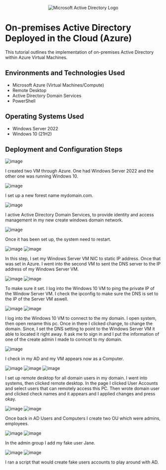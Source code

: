 <p align="center">
<img src="https://i.imgur.com/pU5A58S.png" alt="Microsoft Active Directory Logo"/>
</p>

<h1>On-premises Active Directory Deployed in the Cloud (Azure)</h1>
This tutorial outlines the implementation of on-premises Active Directory within Azure Virtual Machines.<br />



<h2>Environments and Technologies Used</h2>

- Microsoft Azure (Virtual Machines/Compute)
- Remote Desktop
- Active Directory Domain Services
- PowerShell

<h2>Operating Systems Used </h2>

- Windows Server 2022
- Windows 10 (21H2)


<h2>Deployment and Configuration Steps</h2>

![image](https://github.com/user-attachments/assets/5cf4c097-a4b5-47c8-9745-5f3b8280ab39)
<p>
I created two VM through Azure. One had Windows Server 2022 and the other one was running Windows 10.
</p>

![image](https://github.com/user-attachments/assets/2803ab42-6735-485d-be5b-4c5e1d3caeae)
<p>
I set up a new forest name mydomain.com.
</p>

![image](https://github.com/user-attachments/assets/fb5d91a6-3938-4ddc-a78e-12202fb6bd13)
<p>
I active Active Directory Domain Services, to provide identity and access management in my new create windows domain network.
</p>

![image](https://github.com/user-attachments/assets/5d3dbffe-df65-4d32-927a-574033779be7)
<p>
Once it has been set up, the system need to restart.
</p>


![image](https://github.com/user-attachments/assets/00f3c3a9-1824-4caf-963f-4306e6c14ab6)
![image](https://github.com/user-attachments/assets/deea973f-dec9-49f4-99be-72edf645e158)
<p>
In this step, I set my Windows Server VM NIC to static IP address. Once that was set in Azure. I went into the second VM to sent the DNS server to the IP address of my Windows Server VM.
</p>

![image](https://github.com/user-attachments/assets/4d140808-7ff7-4a51-95a3-e225258a256e)
![image](https://github.com/user-attachments/assets/97a7bd27-ef5f-4c53-bdec-73677f873126)

<p>To make sure it set. I log into the Windows 10 VM to ping the private IP of the Window Server VM. I check the ipconfig to make sure the DNS is set to the IP of the Server VM aswell.</p>

![image](https://github.com/user-attachments/assets/cc14274d-8f89-446c-8dac-fde31f19419a)
![image](https://github.com/user-attachments/assets/aef4b5c3-328d-4fe3-9bf5-9edac502d537)
<p>
I log into the Windows 10 VM to connect to the my domain. I open system, then open rename this pc. Once in there I clicked change, to change the domain. Since, I set the DNS setting to point to the Windows Server VM it able to located it right away. It ask me to sign in and I put the information of one of the create admin I made to conncet to my domain.
</p>

![image](https://github.com/user-attachments/assets/566f0e87-72bb-40b7-9aaf-0de93c5d5a48)
<p>I check in my AD and my VM appears now as a Computer.</p>

![image](https://github.com/user-attachments/assets/ac964d0c-79c7-478d-993e-31c9e84ecfbd)
![image](https://github.com/user-attachments/assets/eb39a71d-d8a1-400f-9f12-f06ed86053f4)
![image](https://github.com/user-attachments/assets/eecd57dc-e03e-46b3-afcd-0454fa1add74)
<p>
I set up remote desktop for all domain users in my domain. I went into systems, then clicked remote desktop. In the page I clicked User Accounts and select users that can remotely access this PC. Then wrote domain user and clicked check names and it appears and I applied changes and press okay.
</p>

![image](https://github.com/user-attachments/assets/cc14c6e0-48dc-42f4-ad7c-85a91167e11e)
![image](https://github.com/user-attachments/assets/22a41637-2840-4c87-842e-2ff2b8959772)
<p>Once back in AD Users and Computers I create two OU which were admins, employees. </p>

![image](https://github.com/user-attachments/assets/345a5799-6512-477d-9f5b-f35872a867b3)
![image](https://github.com/user-attachments/assets/914f42ed-306a-4602-91a6-a7d392448ea1)
<p>In the admin group I add my fake user Jane.</p>

![image](https://github.com/user-attachments/assets/e4db374e-2926-4b87-88b3-4ee40623d0a3)
![image](https://github.com/user-attachments/assets/833b349f-116b-4489-8458-c9f9c0ad4136)
<p> I ran a script that would create fake users accounts to play around with AD.</p>



